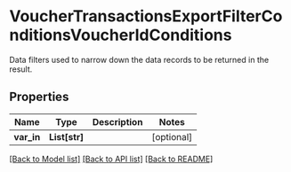 # VoucherTransactionsExportFilterConditionsVoucherIdConditions

Data filters used to narrow down the data records to be returned in the result.

## Properties
Name | Type | Description | Notes
------------ | ------------- | ------------- | -------------
**var_in** | **List[str]** |  | [optional] 

[[Back to Model list]](../README.md#documentation-for-models) [[Back to API list]](../README.md#documentation-for-api-endpoints) [[Back to README]](../README.md)


